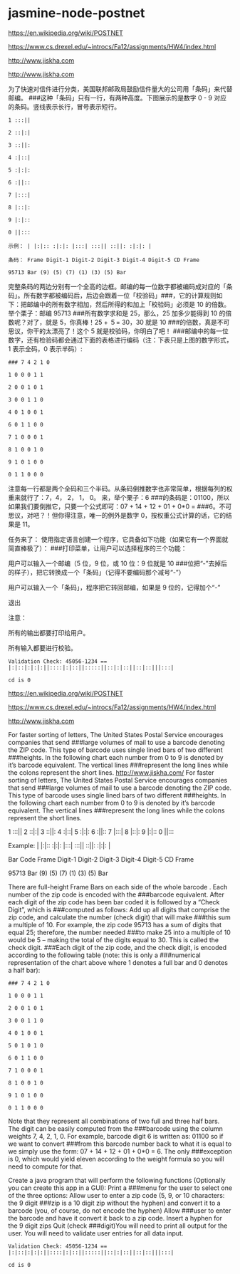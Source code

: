 # jasmine-node-postnet
https://en.wikipedia.org/wiki/POSTNET

https://www.cs.drexel.edu/~introcs/Fa12/assignments/HW4/index.html

http://www.jiskha.com

http://www.jiskha.com

为了快速对信件进行分类，美国联邦邮政局鼓励信件量大的公司用「条码」来代替邮编。 ###这种「条码」只有一行，有两种高度。下图展示的是数字 0 - 9 对应的条码。竖线表示长行，冒号表示短行。
```
1 :::||

2 ::|:|

3 ::||:

4 :|::|

5 :|:|:

6 :||::

7 |:::|

8 |::|:

9 |:|::

0 ||:::
```
```
示例： | |:|:: :|:|: |:::| :::|| ::||: :|:|: |

条码： Frame Digit-1 Digit-2 Digit-3 Digit-4 Digit-5 CD Frame

95713 Bar (9) (5) (7) (1) (3) (5) Bar
```
完整条码的两边分别有一个全高的边框。邮编的每一位数字都被编码成对应的「条码」。所有数字都被编码后，后边会跟着一位「校验码」###，它的计算规则如下：把邮编中的所有数字相加，然后所得的和加上「校验码」必须是 10 的倍数。 举个栗子：邮编 95713 ###所有数字求和是 25，那么，25 加多少能得到 10 的倍数呢？对了，就是 5，你真棒！25 + ５= 30，30 就是 10 ###的倍数，真是不可思议，你干的太漂亮了！这个 5 就是校验码，你明白了吧！ ###邮编中的每一位数字，还有检验码都会通过下面的表格进行编码（注：下表只是上图的数字形式，1 表示全码，0 表示半码）:
```
### 7 4 2 1 0

1 0 0 0 1 1

2 0 0 1 0 1

3 0 0 1 1 0

4 0 1 0 0 1

6 0 1 1 0 0

7 1 0 0 0 1

8 1 0 0 1 0

9 1 0 1 0 0

0 1 1 0 0 0
```

注意每一行都是两个全码和三个半码。从条码倒推数字也非常简单，根据每列的权重来就行了：7，4， 2， 1， 0。 来，举个栗子：6 ###的条码是：01100，所以如果我们要倒推它，只要一个公式即可：07 + 14 + 12 + 01 + 0*0 = ###6。不可思议，对吧？！但你得注意，唯一的例外是数字 0，按权重公式计算的话，它的结果是 11。

任务来了： 使用指定语言创建一个程序，它具备如下功能（如果它有一个界面就简直棒极了）： ###打印菜单，让用户可以选择程序的三个功能：

用户可以输入一个邮编（5 位，9 位，或 10 位：9 位就是 10 ###位把“-”去掉后的样子），把它转换成一个「条码」（记得不要编码那个减号“-”）

用户可以输入一个「条码」，程序把它转回邮编，如果是 9 位的，记得加个“-”

退出

注意：

所有的输出都要打印给用户。

所有输入都要进行校验。
```
Validation Check: 45056-1234 == |:|::|:|:|:||::::|:|::||:::::||::|:|::||::|::|||:::|

cd is 0
```
https://en.wikipedia.org/wiki/POSTNET

https://www.cs.drexel.edu/~introcs/Fa12/assignments/HW4/index.html

http://www.jiskha.com

For faster sorting of letters, The United States Postal Service encourages companies that send ###large volumes of mail to use a barcode denoting the ZIP code. This type of barcode uses single lined bars of two different ###heights. In the following chart each number from 0 to 9 is denoted by it’s barcode equivalent. The vertical lines ###represent the long lines while the colons represent the short lines.
http://www.jiskha.com/ For faster sorting of letters, The United States Postal Service encourages companies that send ###large volumes of mail to use a barcode denoting the ZIP code. This type of barcode uses single lined bars of two different ###heights. In the following chart each number from 0 to 9 is denoted by it’s barcode equivalent. The vertical lines ###represent the long lines while the colons represent the short lines.

1 :::|| 2 ::|:| 3 ::||: 4 :|::| 5 :|:|: 6 :||:: 7 |:::| 8 |::|: 9 |:|:: 0 ||:::

Example: | |:|:: :|:|: |:::| :::|| ::||: :|:|: |

Bar Code Frame Digit-1 Digit-2 Digit-3 Digit-4 Digit-5 CD Frame

95713 Bar (9) (5) (7) (1) (3) (5) Bar

There are full-height Frame Bars on each side of the whole barcode . Each number of the zip code is encoded with the ###barcode equivalent. After each digit of the zip code has been bar coded it is followed by a “Check Digit”, which is ###computed as follows: Add up all digits that comprise the zip code, and calculate the number (check digit) that will make ###this sum a multiple of 10. For example, the zip code 95713 has a sum of digits that equal 25; therefore, the number needed ###to make 25 into a multiple of 10 would be 5 – making the total of the digits equal to 30. This is called the check digit. ###Each digit of the zip code, and the check digit, is encoded according to the following table (note: this is only a ###numerical representation of the chart above where 1 denotes a full bar and 0 denotes a half bar):
```
### 7 4 2 1 0

1 0 0 0 1 1

2 0 0 1 0 1

3 0 0 1 1 0

4 0 1 0 0 1

5 0 1 0 1 0

6 0 1 1 0 0

7 1 0 0 0 1

8 1 0 0 1 0

9 1 0 1 0 0

0 1 1 0 0 0
```
Note that they represent all combinations of two full and three half bars. The digit can be easily computed from the ###barcode using the column weights 7, 4, 2, 1, 0. For example, barcode digit 6 is written as: 01100 so if we want to convert ###from this barcode number back to what it is equal to we simply use the form: 07 + 14 + 12 + 01 + 0*0 = 6. The only ###exception is 0, which would yield eleven according to the weight formula so you will need to compute for that.

Create a java program that will perform the following functions (Optionally you can create this app in a GUI): Print a ###menu for the user to select one of the three options: Allow user to enter a zip code (5, 9, or 10 characters: the 9 digit ###zip is a 10 digit zip without the hyphen) and convert it to a barcode (you, of course, do not encode the hyphen) Allow ###user to enter the barcode and have it convert it back to a zip code. Insert a hyphen for the 9 digit zips Quit (check ###digit)You will need to print all output for the user. You will need to validate user entries for all data input.
```
Validation Check: 45056-1234 == |:|::|:|:|:||::::|:|::||:::::||::|:|::||::|::|||:::|

cd is 0
```